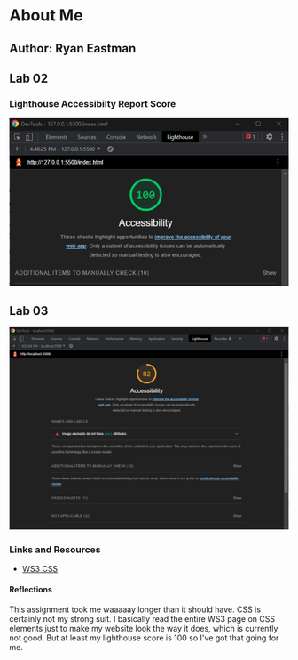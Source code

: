 # About Me

## Author: Ryan Eastman

## Lab 02

### Lighthouse Accessibilty Report Score

![Accessibility Score](img/lightHouseScreenshotAboutMe.png)

## Lab 03

![Accessibility Score](img/lighthouseScreenshotLab03.png)


### Links and Resources

* [WS3 CSS](https://www.w3schools.com/css/default.asp)


#### Reflections

This assignment took me waaaaay longer than it should have. CSS is certainly not my strong suit. I basically read the entire WS3 page on CSS elements just to make my website look the way it does, which is currently not good. But at least my lighthouse score is 100 so I've got that going for me.